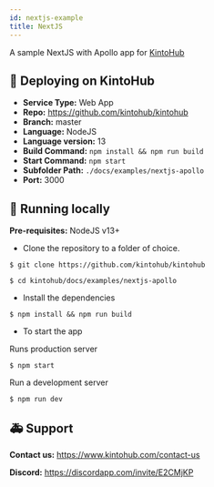 ```yaml
---
id: nextjs-example
title: NextJS
---
```

A sample NextJS with Apollo app for [KintoHub](https://kintohub.com)

## :rocket: Deploying on KintoHub

- **Service Type:** Web App
- **Repo:** https://github.com/kintohub/kintohub
- **Branch:** master
- **Language:** NodeJS
- **Language version:** 13
- **Build Command:** `npm install && npm run build`
- **Start Command:** `npm start`
- **Subfolder Path:** `./docs/examples/nextjs-apollo`
- **Port:** 3000

## :hammer: Running locally

**Pre-requisites:** NodeJS v13+

- Clone the repository to a folder of choice.

```
$ git clone https://github.com/kintohub/kintohub

$ cd kintohub/docs/examples/nextjs-apollo
```

- Install the dependencies

```
$ npm install && npm run build
```

- To start the app 


Runs production server
```
$ npm start
```
Run a development server
```
$ npm run dev
```


## :ambulance: Support

**Contact us:** https://www.kintohub.com/contact-us

**Discord:** https://discordapp.com/invite/E2CMjKP
